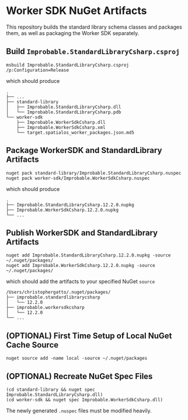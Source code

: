 # Worker SDK NuGet Artifacts

This repository builds the standard library schema classes and packages them, as well as packaging the Worker SDK separately. 

## Build `Improbable.StandardLibraryCsharp.csproj`
```
msbuild Improbable.StandardLibraryCsharp.csproj /p:Configuration=Release
```

which should produce

```
.
├── ...
├── standard-library
│   ├── Improbable.StandardLibraryCsharp.dll
│   └── Improbable.StandardLibraryCsharp.pdb
└── worker-sdk
    ├── Improbable.WorkerSdkCsharp.dll
    ├── Improbable.WorkerSdkCsharp.xml
    └── target.spatialos_worker_packages.json.md5

```

## Package WorkerSDK and StandardLibrary Artifacts
```
nuget pack standard-library/Improbable.StandardLibraryCsharp.nuspec
nuget pack worker-sdk/Improbable.WorkerSdkCsharp.nuspec
```

which should produce

```
.
├── Improbable.StandardLibraryCsharp.12.2.0.nupkg
├── Improbable.WorkerSdkCsharp.12.2.0.nupkg
└── ...
```

## Publish WorkerSDK and StandardLibrary Artifacts
```
nuget add Improbable.StandardLibraryCsharp.12.2.0.nupkg -source ~/.nuget/packages/
nuget add Improbable.WorkerSdkCsharp.12.2.0.nupkg -source ~/.nuget/packages/ 
```

which should add the artifacts to your specified NuGet `source`

```
/Users/christophergatto/.nuget/packages/
├── improbable.standardlibrarycsharp
│   └── 12.2.0
├── improbable.workersdkcsharp
│   └── 12.2.0
└── ...
```

## (OPTIONAL) First Time Setup of Local NuGet Cache Source
```
nuget source add -name local -source ~/.nuget/packages
```

## (OPTIONAL) Recreate NuGet Spec Files
```
(cd standard-library && nuget spec Improbable.StandardLibraryCsharp.dll)
(cd worker-sdk && nuget spec Improbable.WorkerSdkCsharp.dll)
```

The newly generated `.nuspec` files must be modified heavily. 